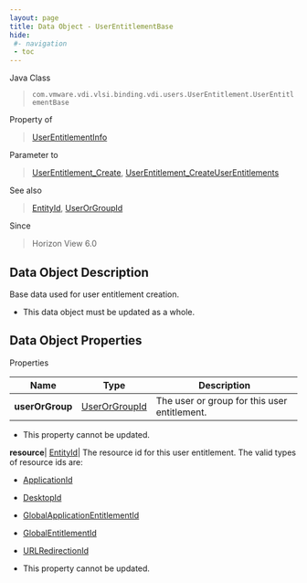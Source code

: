 ```yaml
---
layout: page
title: Data Object - UserEntitlementBase
hide:
 #- navigation
 - toc
---
```






Java Class  
> `com.vmware.vdi.vlsi.binding.vdi.users.UserEntitlement.UserEntitlementBase`

Property of  
> [UserEntitlementInfo](vdi.users.UserEntitlement.UserEntitlementInfo.md#field_detail)

Parameter to  
> [UserEntitlement_Create](vdi.users.UserEntitlement.md#create), [UserEntitlement_CreateUserEntitlements](vdi.users.UserEntitlement.md#createUserEntitlements)

See also  
> [EntityId](vdi.EntityId.md), [UserOrGroupId](vdi.entity.UserOrGroupId.md)

Since  
> Horizon View 6.0


## Data Object Description 

Base data used for user entitlement creation. 

  * This data object must be updated as a whole.



## Data Object Properties

Properties

Name |  Type |  Description   
---|---|---  
**userOrGroup**| [UserOrGroupId](vdi.entity.UserOrGroupId.md)|  The user or group for this user entitlement.   


* This property cannot be updated.

  
**resource**| [EntityId](vdi.EntityId.md)|  The resource id for this user entitlement. The valid types of resource ids are: 

  * [ApplicationId](vdi.entity.ApplicationId.md)
  * [DesktopId](vdi.entity.DesktopId.md)
  * [GlobalApplicationEntitlementId](vdi.entity.GlobalApplicationEntitlementId.md)
  * [GlobalEntitlementId](vdi.entity.GlobalEntitlementId.md)
  * [URLRedirectionId](vdi.entity.URLRedirectionId.md)

  


* This property cannot be updated.

  
  
  
   
  
  
